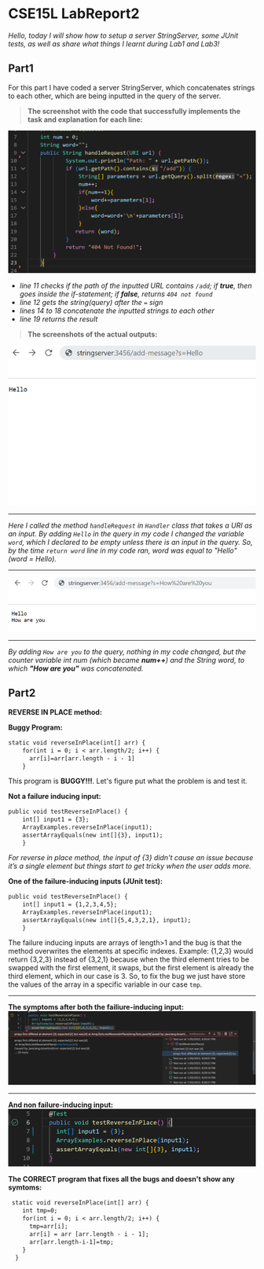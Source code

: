 # CSE15L LabReport2
_Hello, today I will show how to setup a server StringServer, some JUnit tests, as well as share what things I learnt during Lab1 and Lab3!_
## Part1
For this part I have coded a server StringServer, which concatenates strings to each other, which are being inputted in the query of the server.
> **The screenshot with the code that successfully implements the task and explanation for each line:**

![Image1](ServerCode1.png)

- _line 11 checks if the path of the inputted URL contains `/add`; if **true**, then goes inside the if-statement; if **false**, returns `404 not found`_
- _line 12 gets the string(query) after the `=` sign_
- _lines 14 to 18 concatenate the inputted strings to each other_
- _line 19 returns the result_

> **The screenshots of the actual outputs:**

![Image2](Pt1.png)
*** 
_Here I called the method `handleRequest` in `Handler` class that takes a URI as an input. By adding `Hello` in the query in my code I changed the variable `word`, which I declared to be empty unless there is an input in the query. So, by the time `return word` line in my code ran, word was equal to "Hello" (word = Hello)._
***
![Image3](PT2.png)
***
_By adding `How are you` to the query, nothing in my code changed, but the counter variable int num (which became **num++**) and the String word, to which **"How are you"** was concatenated._

## Part2
**REVERSE IN PLACE method:**

**Buggy Program:**
```
static void reverseInPlace(int[] arr) {
    for(int i = 0; i < arr.length/2; i++) {
      arr[i]=arr[arr.length - i - 1]
    }
```
This program is **BUGGY!!!**. Let's figure put what the problem is and test it.

**Not a failure inducing input:**
```
public void testReverseInPlace() {
    int[] input1 = {3};
    ArrayExamples.reverseInPlace(input1);
    assertArrayEquals(new int[]{3}, input1);
	}
```
_For reverse in place method, the input of {3} didn’t cause an issue because it’s a single element but things start to get tricky when the user adds more._

**One of the failure-inducing inputs (JUnit test):**
```
public void testReverseInPlace() {
    int[] input1 = {1,2,3,4,5};
    ArrayExamples.reverseInPlace(input1);
    assertArrayEquals(new int[]{5,4,3,2,1}, input1);
	}
```
 The failure inducing inputs are arrays of length>1 and the bug is that the method overwrites the elements at specific indexes. Example: {1,2,3} would return {3,2,3} instead of {3,2,1} because when the third element tries to be swapped with the first element, it swaps, but the first element is already the third element, which in our case is 3. So, to fix the bug we just have store the values of the array in a specific variable in our case `tmp`.
 ***
**The symptoms after both the failiure-inducing input:**
![Image4](Fail.png)
***
**And non failure-inducing input:**
![Image5](NonFail.png)

**The CORRECT program that fixes all the bugs and doesn't show any symtoms:**
```
 static void reverseInPlace(int[] arr) {
    int tmp=0;
    for(int i = 0; i < arr.length/2; i++) {
      tmp=arr[i];
      arr[i] = arr [arr.length - i - 1];
      arr[arr.length-i-1]=tmp;
    }
  }
```

